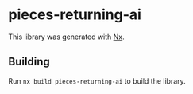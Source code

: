 # pieces-returning-ai

This library was generated with [Nx](https://nx.dev).

## Building

Run `nx build pieces-returning-ai` to build the library.
